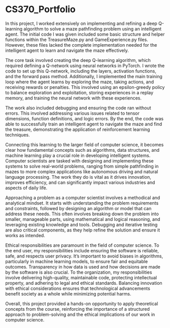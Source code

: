# CS370_Portfolio
In this project, I worked extensively on implementing and refining a deep Q-learning algorithm to solve a maze pathfinding problem using an intelligent agent. The initial code I was given included some basic structure and helper functions within the TreasureMaze.py and GameExperience.py files. However, these files lacked the complete implementation needed for the intelligent agent to learn and navigate the maze effectively.

The core task involved creating the deep Q-learning algorithm, which required defining a Q-network using neural networks in PyTorch. I wrote the code to set up this Q-network, including the layers, activation functions, and the forward pass method. Additionally, I implemented the main training loop where the agent learns by exploring the maze, taking actions, and receiving rewards or penalties. This involved using an epsilon-greedy policy to balance exploration and exploitation, storing experiences in a replay memory, and training the neural network with these experiences.

The work also included debugging and ensuring the code ran without errors. This involved addressing various issues related to tensor dimensions, function definitions, and logic errors. By the end, the code was able to successfully train an intelligent agent to navigate the maze and find the treasure, demonstrating the application of reinforcement learning techniques.

Connecting this learning to the larger field of computer science, it becomes clear how fundamental concepts such as algorithms, data structures, and machine learning play a crucial role in developing intelligent systems. Computer scientists are tasked with designing and implementing these systems to solve real-world problems, ranging from simple pathfinding in mazes to more complex applications like autonomous driving and natural language processing. The work they do is vital as it drives innovation, improves efficiency, and can significantly impact various industries and aspects of daily life.

Approaching a problem as a computer scientist involves a methodical and analytical mindset. It starts with understanding the problem requirements and constraints, followed by designing an algorithm or model that can address these needs. This often involves breaking down the problem into smaller, manageable parts, using mathematical and logical reasoning, and leveraging existing knowledge and tools. Debugging and iterative testing are also critical components, as they help refine the solution and ensure it works as intended.

Ethical responsibilities are paramount in the field of computer science. To the end user, my responsibilities include ensuring the software is reliable, safe, and respects user privacy. It’s important to avoid biases in algorithms, particularly in machine learning models, to ensure fair and equitable outcomes. Transparency in how data is used and how decisions are made by the software is also crucial. To the organization, my responsibilities involve delivering high-quality, maintainable code, protecting intellectual property, and adhering to legal and ethical standards. Balancing innovation with ethical considerations ensures that technological advancements benefit society as a whole while minimizing potential harms.

Overall, this project provided a hands-on opportunity to apply theoretical concepts from the course, reinforcing the importance of a structured approach to problem-solving and the ethical implications of our work in computer science.

